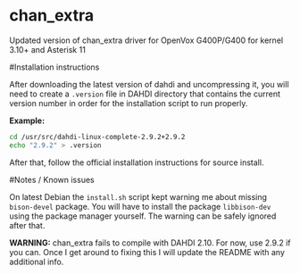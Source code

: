 chan_extra
==========

Updated version of chan_extra driver for OpenVox G400P/G400 for kernel 3.10+ and Asterisk 11

#Installation instructions

After downloading the latest version of dahdi and uncompressing it, you will need to create a `.version` file in DAHDI directory that contains the current version number in order for the installation script to run properly.

**Example:**

```bash
cd /usr/src/dahdi-linux-complete-2.9.2+2.9.2
echo "2.9.2" > .version
```

After that, follow the official installation instructions for source install.

#Notes / Known issues

On latest Debian the `install.sh` script kept warning me about missing `bison-devel` package. You will have to install the package `libbison-dev` using the package manager yourself. The warning can be safely ignored after that.

**WARNING:** chan_extra fails to compile with DAHDI 2.10. For now, use 2.9.2 if you can. Once I get around to fixing this I will update the README with any additional info.
